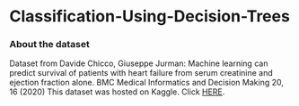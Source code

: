 # Classification-Using-Decision-Trees
### About the dataset
Dataset from Davide Chicco, Giuseppe Jurman: Machine learning can predict survival of patients with heart failure from serum creatinine and ejection fraction alone. BMC Medical Informatics and Decision Making 20, 16 (2020)
This dataset was hosted on Kaggle. Click <a href="https://www.kaggle.com/datasets/sagar029/heart-failure?select=heart_failure.csv">HERE</a>.
